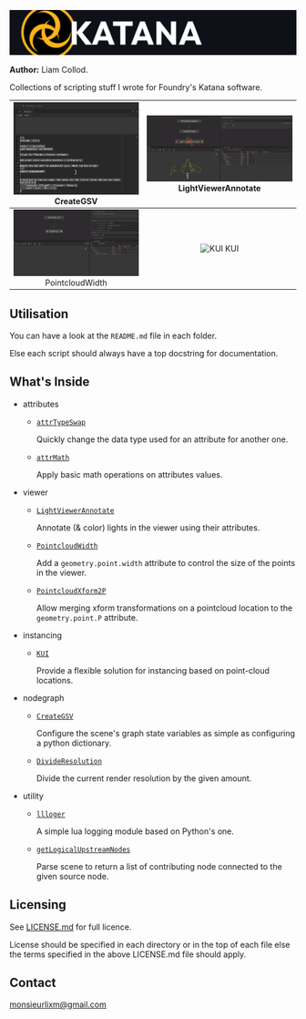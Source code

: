 ![header](./img/header.jpg)

**Author:** Liam Collod.

Collections of scripting stuff I wrote for Foundry's Katana software.


|<img width="800" alt="Create GSV scipt" src="./src/nodegraph/CreateGSV/demo.gif">  CreateGSV |  <img width="800" alt="LightViewerAnnotate script" src="./src/viewer/LightViewerAnnotate/demo.gif"> LightViewerAnnotate |
|:-------------------------:|:-------------------------:|
|<img width="800" alt="PointcloudWidth" src="./src/viewer/PointcloudWidth/demo.gif">  PointcloudWidth  |<img width="800" alt="KUI" src="./src/instancing/KUI/doc/img/thumbnail.jpg">  KUI  |

## Utilisation

You can have a look at the  `README.md` file in each folder.

Else each script should always have a top docstring for documentation.



## What's Inside

- attributes

  - [`attrTypeSwap`](./src/attributes/attrTypeSwap) 
      
      Quickly change the data type used for an attribute for another one.
  
  - [`attrMath`](./src/attributes/attrMath) 
      
      Apply basic math operations on attributes values.

- viewer
  
  - [`LightViewerAnnotate`](./src/viewer/LightViewerAnnotate) 
  
      Annotate (& color) lights in the viewer using their attributes.
  
  - [`PointcloudWidth`](./src/viewer/PointcloudWidth)
  
      Add a `geometry.point.width` attribute to control the size of the points in the viewer.
  
  - [`PointcloudXform2P`](./src/viewer/PointcloudXform2P)
  
      Allow merging xform transformations on a pointcloud location to the `geometry.point.P` attribute.
  
- instancing

  - [`KUI`](./src/instancing/KUI) 
      
      Provide a flexible solution for instancing based on point-cloud locations. 

- nodegraph

  - [`CreateGSV`](./src/nodegraph/CreateGSV)

      Configure the scene's graph state variables as simple as configuring a python dictionary.

  - [`DivideResolution`](./src/nodegraph/DivideResolution)

      Divide the current render resolution by the given amount.

- utility
  
  - [`llloger`](./src/utility/lua_logger)
  
    A simple lua logging module based on Python's one.
  
  - [`getLogicalUpstreamNodes`](./src/utility/getLogicalUpstreamNodes)
     
    Parse scene to return a list of contributing node connected to the
    given source node.

    

## Licensing

See [LICENSE.md](./LICENSE.md) for full licence.

License should be specified in each directory or in the top of each file else
the terms specified in the above LICENSE.md file should apply.


## Contact

[monsieurlixm@gmail.com](mailto:monsieurlixm@gmail.com)

